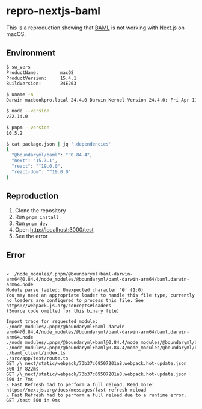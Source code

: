 # repro-nextjs-baml

This is a reproduction showing that [BAML](https://github.com/boundaryml/baml) is not working with Next.js on macOS.

## Environment

```bash
$ sw_vers
ProductName:		macOS
ProductVersion:		15.4.1
BuildVersion:		24E263

$ uname -a
Darwin macbookpro.local 24.4.0 Darwin Kernel Version 24.4.0: Fri Apr 11 18:33:39 PDT 2025; root:xnu-11417.101.15~117/RELEASE_ARM64_T6020 arm64

$ node --version
v22.14.0

$ pnpm --version
10.5.2

$ cat package.json | jq '.dependencies'
{
  "@boundaryml/baml": "^0.84.4",
  "next": "15.3.1",
  "react": "^19.0.0",
  "react-dom": "^19.0.0"
}
```

## Reproduction

1. Clone the repository
2. Run `pnpm install`
3. Run `pnpm dev`
4. Open [http://localhost:3000/test](http://localhost:3000/test)
5. See the error

## Error

```

⨯ ./node_modules/.pnpm/@boundaryml+baml-darwin-arm64@0.84.4/node_modules/@boundaryml/baml-darwin-arm64/baml.darwin-arm64.node
Module parse failed: Unexpected character '�' (1:0)
You may need an appropriate loader to handle this file type, currently no loaders are configured to process this file. See https://webpack.js.org/concepts#loaders
(Source code omitted for this binary file)

Import trace for requested module:
./node_modules/.pnpm/@boundaryml+baml-darwin-arm64@0.84.4/node_modules/@boundaryml/baml-darwin-arm64/baml.darwin-arm64.node
./node_modules/.pnpm/@boundaryml+baml@0.84.4/node_modules/@boundaryml/baml/native.js
./node_modules/.pnpm/@boundaryml+baml@0.84.4/node_modules/@boundaryml/baml/index.js
./baml_client/index.ts
./src/app/test/route.ts
GET /\_next/static/webpack/73b37c69507201a8.webpack.hot-update.json 500 in 822ms
GET /\_next/static/webpack/73b37c69507201a8.webpack.hot-update.json 500 in 7ms
⚠ Fast Refresh had to perform a full reload. Read more: https://nextjs.org/docs/messages/fast-refresh-reload
⚠ Fast Refresh had to perform a full reload due to a runtime error.
GET /test 500 in 9ms

```

```

```
